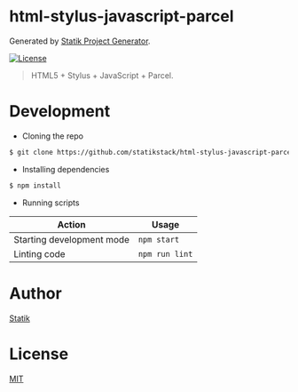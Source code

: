 # html-stylus-javascript-parcel

Generated by [Statik Project Generator](https://github.com/statikstack/generator-node).

[![License][license-badge]][license-url]

> HTML5 + Stylus + JavaScript + Parcel.

# Development

* Cloning the repo

```bash
$ git clone https://github.com/statikstack/html-stylus-javascript-parcel.git
```

* Installing dependencies

```bash
$ npm install
```

* Running scripts

| Action                    | Usage          |
| ------------------------- | -------------- |
| Starting development mode | `npm start`    |
| Linting code              | `npm run lint` |

# Author

[Statik](https://twitter.com/statikstack)

# License

[MIT](https://github.com/statikstack/html-stylus-javascript-parcel/blob/master/LICENSE)

[license-badge]: https://img.shields.io/github/license/statikstack/html-stylus-javascript-parcel.svg
[license-url]: https://opensource.org/licenses/MIT
